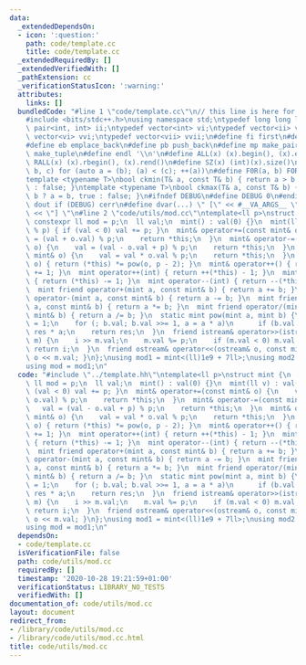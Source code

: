 ```yaml
---
data:
  _extendedDependsOn:
  - icon: ':question:'
    path: code/template.cc
    title: code/template.cc
  _extendedRequiredBy: []
  _extendedVerifiedWith: []
  _pathExtension: cc
  _verificationStatusIcon: ':warning:'
  attributes:
    links: []
  bundledCode: "#line 1 \"code/template.cc\"\n// this line is here for a reason\n\
    #include <bits/stdc++.h>\nusing namespace std;\ntypedef long long ll;\ntypedef\
    \ pair<int, int> ii;\ntypedef vector<int> vi;\ntypedef vector<ii> vii;\ntypedef\
    \ vector<vi> vvi;\ntypedef vector<vii> vvii;\n#define fi first\n#define se second\n\
    #define eb emplace_back\n#define pb push_back\n#define mp make_pair\n#define mt\
    \ make_tuple\n#define endl '\\n'\n#define ALL(x) (x).begin(), (x).end()\n#define\
    \ RALL(x) (x).rbegin(), (x).rend()\n#define SZ(x) (int)(x).size()\n#define FOR(a,\
    \ b, c) for (auto a = (b); (a) < (c); ++(a))\n#define F0R(a, b) FOR (a, 0, (b))\n\
    template <typename T>\nbool ckmin(T& a, const T& b) { return a > b ? a = b, true\
    \ : false; }\ntemplate <typename T>\nbool ckmax(T& a, const T& b) { return a <\
    \ b ? a = b, true : false; }\n#ifndef DEBUG\n#define DEBUG 0\n#endif\n#define\
    \ dout if (DEBUG) cerr\n#define dvar(...) \" [\" << #__VA_ARGS__ \": \" << (__VA_ARGS__)\
    \ << \"] \"\n#line 2 \"code/utils/mod.cc\"\ntemplate<ll p>\nstruct mint {\n  static\
    \ constexpr ll mod = p;\n  ll val;\n  mint() : val(0) {}\n  mint(ll v) : val(v\
    \ % p) { if (val < 0) val += p; }\n  mint& operator+=(const mint& o) {\n    val\
    \ = (val + o.val) % p;\n    return *this;\n  }\n  mint& operator-=(const mint&\
    \ o) {\n    val = (val - o.val + p) % p;\n    return *this;\n  }\n  mint& operator*=(const\
    \ mint& o) {\n    val = val * o.val % p;\n    return *this;\n  }\n  mint& operator/=(mint\
    \ o) { return (*this) *= pow(o, p - 2); }\n  mint& operator++() { return (*this)\
    \ += 1; }\n  mint operator++(int) { return ++(*this) - 1; }\n  mint& operator--()\
    \ { return (*this) -= 1; }\n  mint operator--(int) { return --(*this) + 1; }\n\
    \  mint friend operator+(mint a, const mint& b) { return a += b; }\n  mint friend\
    \ operator-(mint a, const mint& b) { return a -= b; }\n  mint friend operator*(mint\
    \ a, const mint& b) { return a *= b; }\n  mint friend operator/(mint a, const\
    \ mint& b) { return a /= b; }\n  static mint pow(mint a, mint b) {\n    mint res\
    \ = 1;\n    for (; b.val; b.val >>= 1, a = a * a)\n      if (b.val & 1) res =\
    \ res * a;\n    return res;\n  }\n  friend istream& operator>>(istream& i, mint&\
    \ m) {\n    i >> m.val;\n    m.val %= p;\n    if (m.val < 0) m.val += p;\n   \
    \ return i;\n  }\n  friend ostream& operator<<(ostream& o, const mint& m) { return\
    \ o << m.val; }\n};\nusing mod1 = mint<(ll)1e9 + 7ll>;\nusing mod2 = mint<998244353ll>;\n\
    using mod = mod1;\n"
  code: "#include \"../template.hh\"\ntemplate<ll p>\nstruct mint {\n  static constexpr\
    \ ll mod = p;\n  ll val;\n  mint() : val(0) {}\n  mint(ll v) : val(v % p) { if\
    \ (val < 0) val += p; }\n  mint& operator+=(const mint& o) {\n    val = (val +\
    \ o.val) % p;\n    return *this;\n  }\n  mint& operator-=(const mint& o) {\n \
    \   val = (val - o.val + p) % p;\n    return *this;\n  }\n  mint& operator*=(const\
    \ mint& o) {\n    val = val * o.val % p;\n    return *this;\n  }\n  mint& operator/=(mint\
    \ o) { return (*this) *= pow(o, p - 2); }\n  mint& operator++() { return (*this)\
    \ += 1; }\n  mint operator++(int) { return ++(*this) - 1; }\n  mint& operator--()\
    \ { return (*this) -= 1; }\n  mint operator--(int) { return --(*this) + 1; }\n\
    \  mint friend operator+(mint a, const mint& b) { return a += b; }\n  mint friend\
    \ operator-(mint a, const mint& b) { return a -= b; }\n  mint friend operator*(mint\
    \ a, const mint& b) { return a *= b; }\n  mint friend operator/(mint a, const\
    \ mint& b) { return a /= b; }\n  static mint pow(mint a, mint b) {\n    mint res\
    \ = 1;\n    for (; b.val; b.val >>= 1, a = a * a)\n      if (b.val & 1) res =\
    \ res * a;\n    return res;\n  }\n  friend istream& operator>>(istream& i, mint&\
    \ m) {\n    i >> m.val;\n    m.val %= p;\n    if (m.val < 0) m.val += p;\n   \
    \ return i;\n  }\n  friend ostream& operator<<(ostream& o, const mint& m) { return\
    \ o << m.val; }\n};\nusing mod1 = mint<(ll)1e9 + 7ll>;\nusing mod2 = mint<998244353ll>;\n\
    using mod = mod1;\n"
  dependsOn:
  - code/template.cc
  isVerificationFile: false
  path: code/utils/mod.cc
  requiredBy: []
  timestamp: '2020-10-28 19:21:59+01:00'
  verificationStatus: LIBRARY_NO_TESTS
  verifiedWith: []
documentation_of: code/utils/mod.cc
layout: document
redirect_from:
- /library/code/utils/mod.cc
- /library/code/utils/mod.cc.html
title: code/utils/mod.cc
---
```

